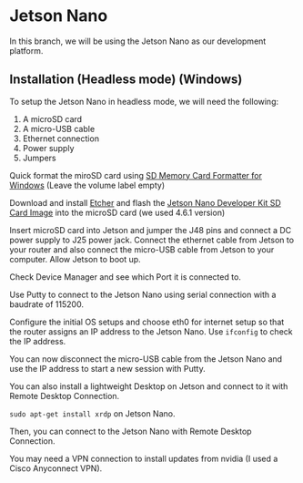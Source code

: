 # Jetson Nano
In this branch, we will be using the Jetson Nano as our development platform.


## Installation (Headless mode) (Windows)
To setup the Jetson Nano in headless mode, we will need the following:
1. A microSD card
2. A micro-USB cable
3. Ethernet connection
4. Power supply
5. Jumpers

Quick format the miroSD card using [SD Memory Card Formatter for Windows](https://www.sdcard.org/downloads/formatter_4/eula_windows/) (Leave the volume label empty)

Download and install [Etcher](https://www.balena.io/etcher) and flash the [Jetson Nano Developer Kit SD Card Image](https://developer.nvidia.com/jetson-nano-sd-card-image) into the microSD card (we used 4.6.1 version)

Insert microSD card into Jetson and jumper the J48 pins and connect a DC power supply to J25 power jack. Connect the ethernet cable from Jetson to your router and also connect the micro-USB cable from Jetson to your computer. Allow Jetson to boot up.

Check Device Manager and see which Port it is connected to.

Use Putty to connect to the Jetson Nano using serial connection with a baudrate of 115200.

Configure the initial OS setups and choose eth0 for internet setup so that the router assigns an IP address to the Jetson Nano. Use `ifconfig` to check the IP address.

You can now disconnect the micro-USB cable from the Jetson Nano and use the IP address to start a new session with Putty.

You can also install a lightweight Desktop on Jetson and connect to it with Remote Desktop Connection.

`sudo apt-get install xrdp` on Jetson Nano.

Then, you can connect to the Jetson Nano with Remote Desktop Connection.

You may need a VPN connection to install updates from nvidia (I used a Cisco Anyconnect VPN).